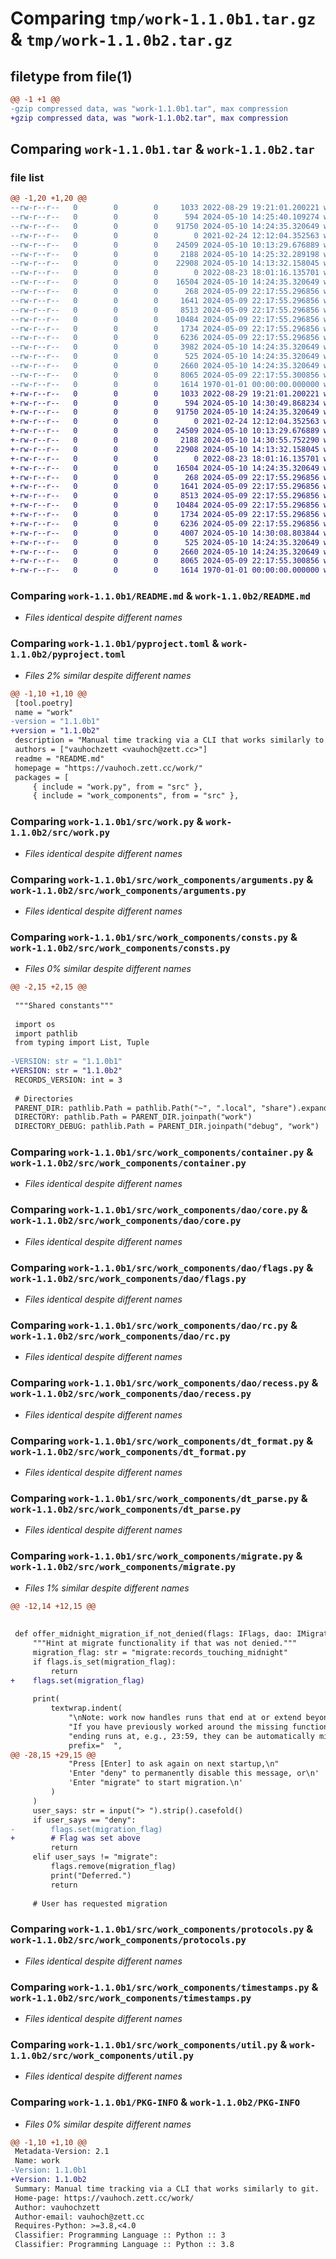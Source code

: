 # Comparing `tmp/work-1.1.0b1.tar.gz` & `tmp/work-1.1.0b2.tar.gz`

## filetype from file(1)

```diff
@@ -1 +1 @@
-gzip compressed data, was "work-1.1.0b1.tar", max compression
+gzip compressed data, was "work-1.1.0b2.tar", max compression
```

## Comparing `work-1.1.0b1.tar` & `work-1.1.0b2.tar`

### file list

```diff
@@ -1,20 +1,20 @@
--rw-r--r--   0        0        0     1033 2022-08-29 19:21:01.200221 work-1.1.0b1/README.md
--rw-r--r--   0        0        0      594 2024-05-10 14:25:40.109274 work-1.1.0b1/pyproject.toml
--rw-r--r--   0        0        0    91750 2024-05-10 14:24:35.320649 work-1.1.0b1/src/work.py
--rw-r--r--   0        0        0        0 2021-02-24 12:12:04.352563 work-1.1.0b1/src/work_components/__init__.py
--rw-r--r--   0        0        0    24509 2024-05-10 10:13:29.676889 work-1.1.0b1/src/work_components/arguments.py
--rw-r--r--   0        0        0     2188 2024-05-10 14:25:32.289198 work-1.1.0b1/src/work_components/consts.py
--rw-r--r--   0        0        0    22908 2024-05-10 14:13:32.158045 work-1.1.0b1/src/work_components/container.py
--rw-r--r--   0        0        0        0 2022-08-23 18:01:16.135701 work-1.1.0b1/src/work_components/dao/__init__.py
--rw-r--r--   0        0        0    16504 2024-05-10 14:24:35.320649 work-1.1.0b1/src/work_components/dao/core.py
--rw-r--r--   0        0        0      268 2024-05-09 22:17:55.296856 work-1.1.0b1/src/work_components/dao/env.py
--rw-r--r--   0        0        0     1641 2024-05-09 22:17:55.296856 work-1.1.0b1/src/work_components/dao/flags.py
--rw-r--r--   0        0        0     8513 2024-05-09 22:17:55.296856 work-1.1.0b1/src/work_components/dao/rc.py
--rw-r--r--   0        0        0    10484 2024-05-09 22:17:55.296856 work-1.1.0b1/src/work_components/dao/recess.py
--rw-r--r--   0        0        0     1734 2024-05-09 22:17:55.296856 work-1.1.0b1/src/work_components/dt_format.py
--rw-r--r--   0        0        0     6236 2024-05-09 22:17:55.296856 work-1.1.0b1/src/work_components/dt_parse.py
--rw-r--r--   0        0        0     3982 2024-05-10 14:24:35.320649 work-1.1.0b1/src/work_components/migrate.py
--rw-r--r--   0        0        0      525 2024-05-10 14:24:35.320649 work-1.1.0b1/src/work_components/protocols.py
--rw-r--r--   0        0        0     2660 2024-05-10 14:24:35.320649 work-1.1.0b1/src/work_components/timestamps.py
--rw-r--r--   0        0        0     8065 2024-05-09 22:17:55.300856 work-1.1.0b1/src/work_components/util.py
--rw-r--r--   0        0        0     1614 1970-01-01 00:00:00.000000 work-1.1.0b1/PKG-INFO
+-rw-r--r--   0        0        0     1033 2022-08-29 19:21:01.200221 work-1.1.0b2/README.md
+-rw-r--r--   0        0        0      594 2024-05-10 14:30:49.868234 work-1.1.0b2/pyproject.toml
+-rw-r--r--   0        0        0    91750 2024-05-10 14:24:35.320649 work-1.1.0b2/src/work.py
+-rw-r--r--   0        0        0        0 2021-02-24 12:12:04.352563 work-1.1.0b2/src/work_components/__init__.py
+-rw-r--r--   0        0        0    24509 2024-05-10 10:13:29.676889 work-1.1.0b2/src/work_components/arguments.py
+-rw-r--r--   0        0        0     2188 2024-05-10 14:30:55.752290 work-1.1.0b2/src/work_components/consts.py
+-rw-r--r--   0        0        0    22908 2024-05-10 14:13:32.158045 work-1.1.0b2/src/work_components/container.py
+-rw-r--r--   0        0        0        0 2022-08-23 18:01:16.135701 work-1.1.0b2/src/work_components/dao/__init__.py
+-rw-r--r--   0        0        0    16504 2024-05-10 14:24:35.320649 work-1.1.0b2/src/work_components/dao/core.py
+-rw-r--r--   0        0        0      268 2024-05-09 22:17:55.296856 work-1.1.0b2/src/work_components/dao/env.py
+-rw-r--r--   0        0        0     1641 2024-05-09 22:17:55.296856 work-1.1.0b2/src/work_components/dao/flags.py
+-rw-r--r--   0        0        0     8513 2024-05-09 22:17:55.296856 work-1.1.0b2/src/work_components/dao/rc.py
+-rw-r--r--   0        0        0    10484 2024-05-09 22:17:55.296856 work-1.1.0b2/src/work_components/dao/recess.py
+-rw-r--r--   0        0        0     1734 2024-05-09 22:17:55.296856 work-1.1.0b2/src/work_components/dt_format.py
+-rw-r--r--   0        0        0     6236 2024-05-09 22:17:55.296856 work-1.1.0b2/src/work_components/dt_parse.py
+-rw-r--r--   0        0        0     4007 2024-05-10 14:30:08.803844 work-1.1.0b2/src/work_components/migrate.py
+-rw-r--r--   0        0        0      525 2024-05-10 14:24:35.320649 work-1.1.0b2/src/work_components/protocols.py
+-rw-r--r--   0        0        0     2660 2024-05-10 14:24:35.320649 work-1.1.0b2/src/work_components/timestamps.py
+-rw-r--r--   0        0        0     8065 2024-05-09 22:17:55.300856 work-1.1.0b2/src/work_components/util.py
+-rw-r--r--   0        0        0     1614 1970-01-01 00:00:00.000000 work-1.1.0b2/PKG-INFO
```

### Comparing `work-1.1.0b1/README.md` & `work-1.1.0b2/README.md`

 * *Files identical despite different names*

### Comparing `work-1.1.0b1/pyproject.toml` & `work-1.1.0b2/pyproject.toml`

 * *Files 2% similar despite different names*

```diff
@@ -1,10 +1,10 @@
 [tool.poetry]
 name = "work"
-version = "1.1.0b1"
+version = "1.1.0b2"
 description = "Manual time tracking via a CLI that works similarly to git."
 authors = ["vauhochzett <vauhoch@zett.cc>"]
 readme = "README.md"
 homepage = "https://vauhoch.zett.cc/work/"
 packages = [
     { include = "work.py", from = "src" },
     { include = "work_components", from = "src" },
```

### Comparing `work-1.1.0b1/src/work.py` & `work-1.1.0b2/src/work.py`

 * *Files identical despite different names*

### Comparing `work-1.1.0b1/src/work_components/arguments.py` & `work-1.1.0b2/src/work_components/arguments.py`

 * *Files identical despite different names*

### Comparing `work-1.1.0b1/src/work_components/consts.py` & `work-1.1.0b2/src/work_components/consts.py`

 * *Files 0% similar despite different names*

```diff
@@ -2,15 +2,15 @@
 
 """Shared constants"""
 
 import os
 import pathlib
 from typing import List, Tuple
 
-VERSION: str = "1.1.0b1"
+VERSION: str = "1.1.0b2"
 RECORDS_VERSION: int = 3
 
 # Directories
 PARENT_DIR: pathlib.Path = pathlib.Path("~", ".local", "share").expanduser()
 DIRECTORY: pathlib.Path = PARENT_DIR.joinpath("work")
 DIRECTORY_DEBUG: pathlib.Path = PARENT_DIR.joinpath("debug", "work")
```

### Comparing `work-1.1.0b1/src/work_components/container.py` & `work-1.1.0b2/src/work_components/container.py`

 * *Files identical despite different names*

### Comparing `work-1.1.0b1/src/work_components/dao/core.py` & `work-1.1.0b2/src/work_components/dao/core.py`

 * *Files identical despite different names*

### Comparing `work-1.1.0b1/src/work_components/dao/flags.py` & `work-1.1.0b2/src/work_components/dao/flags.py`

 * *Files identical despite different names*

### Comparing `work-1.1.0b1/src/work_components/dao/rc.py` & `work-1.1.0b2/src/work_components/dao/rc.py`

 * *Files identical despite different names*

### Comparing `work-1.1.0b1/src/work_components/dao/recess.py` & `work-1.1.0b2/src/work_components/dao/recess.py`

 * *Files identical despite different names*

### Comparing `work-1.1.0b1/src/work_components/dt_format.py` & `work-1.1.0b2/src/work_components/dt_format.py`

 * *Files identical despite different names*

### Comparing `work-1.1.0b1/src/work_components/dt_parse.py` & `work-1.1.0b2/src/work_components/dt_parse.py`

 * *Files identical despite different names*

### Comparing `work-1.1.0b1/src/work_components/migrate.py` & `work-1.1.0b2/src/work_components/migrate.py`

 * *Files 1% similar despite different names*

```diff
@@ -12,14 +12,15 @@
 
 
 def offer_midnight_migration_if_not_denied(flags: IFlags, dao: IMigratable):
     """Hint at migrate functionality if that was not denied."""
     migration_flag: str = "migrate:records_touching_midnight"
     if flags.is_set(migration_flag):
         return
+    flags.set(migration_flag)
 
     print(
         textwrap.indent(
             "\nNote: work now handles runs that end at or extend beyond midnight.\n\n"
             "If you have previously worked around the missing functionality by\n"
             "ending runs at, e.g., 23:59, they can be automatically migrated.\n\n",
             prefix="  ",
@@ -28,15 +29,15 @@
             "Press [Enter] to ask again on next startup,\n"
             'Enter "deny" to permanently disable this message, or\n'
             'Enter "migrate" to start migration.\n'
         )
     )
     user_says: str = input("> ").strip().casefold()
     if user_says == "deny":
-        flags.set(migration_flag)
+        # Flag was set above
         return
     elif user_says != "migrate":
         flags.remove(migration_flag)
         print("Deferred.")
         return
 
     # User has requested migration
```

### Comparing `work-1.1.0b1/src/work_components/protocols.py` & `work-1.1.0b2/src/work_components/protocols.py`

 * *Files identical despite different names*

### Comparing `work-1.1.0b1/src/work_components/timestamps.py` & `work-1.1.0b2/src/work_components/timestamps.py`

 * *Files identical despite different names*

### Comparing `work-1.1.0b1/src/work_components/util.py` & `work-1.1.0b2/src/work_components/util.py`

 * *Files identical despite different names*

### Comparing `work-1.1.0b1/PKG-INFO` & `work-1.1.0b2/PKG-INFO`

 * *Files 0% similar despite different names*

```diff
@@ -1,10 +1,10 @@
 Metadata-Version: 2.1
 Name: work
-Version: 1.1.0b1
+Version: 1.1.0b2
 Summary: Manual time tracking via a CLI that works similarly to git.
 Home-page: https://vauhoch.zett.cc/work/
 Author: vauhochzett
 Author-email: vauhoch@zett.cc
 Requires-Python: >=3.8,<4.0
 Classifier: Programming Language :: Python :: 3
 Classifier: Programming Language :: Python :: 3.8
```

